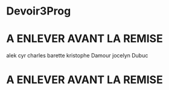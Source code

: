 # Devoir3Prog

# A ENLEVER AVANT LA REMISE

alek cyr
charles barette
kristophe Damour
jocelyn Dubuc

# A ENLEVER AVANT LA REMISE